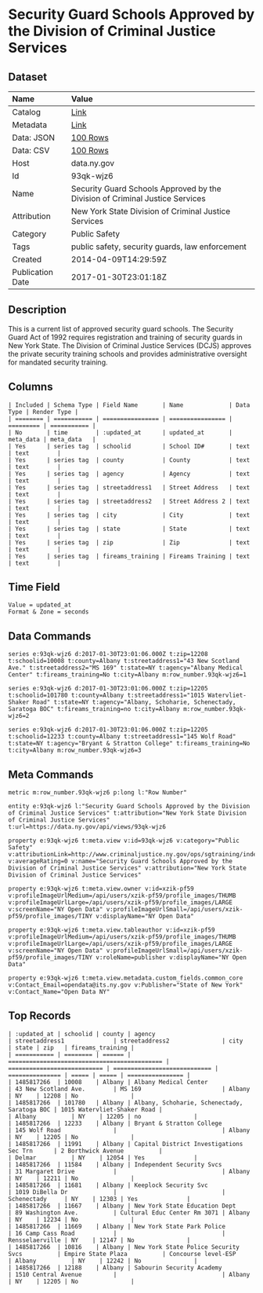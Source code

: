 # Security Guard Schools Approved by the Division of Criminal Justice Services

## Dataset

| Name | Value |
| :--- | :---- |
| Catalog | [Link](https://catalog.data.gov/dataset/security-guard-schools-approved-by-the-division-of-criminal-justice-services) |
| Metadata | [Link](https://data.ny.gov/api/views/93qk-wjz6) |
| Data: JSON | [100 Rows](https://data.ny.gov/api/views/93qk-wjz6/rows.json?max_rows=100) |
| Data: CSV | [100 Rows](https://data.ny.gov/api/views/93qk-wjz6/rows.csv?max_rows=100) |
| Host | data.ny.gov |
| Id | 93qk-wjz6 |
| Name | Security Guard Schools Approved by the Division of Criminal Justice Services |
| Attribution | New York State Division of Criminal Justice Services |
| Category | Public Safety |
| Tags | public safety, security guards, law enforcement |
| Created | 2014-04-09T14:29:59Z |
| Publication Date | 2017-01-30T23:01:18Z |

## Description

This is a current list of approved security guard schools.  The Security Guard Act of 1992 requires registration and training of security guards in New York State. The Division of Criminal Justice Services (DCJS) approves the private security training schools and provides administrative oversight for mandated security training.

## Columns

```ls
| Included | Schema Type | Field Name       | Name             | Data Type | Render Type |
| ======== | =========== | ================ | ================ | ========= | =========== |
| No       | time        | :updated_at      | updated_at       | meta_data | meta_data   |
| Yes      | series tag  | schoolid         | School ID#       | text      | text        |
| Yes      | series tag  | county           | County           | text      | text        |
| Yes      | series tag  | agency           | Agency           | text      | text        |
| Yes      | series tag  | streetaddress1   | Street Address   | text      | text        |
| Yes      | series tag  | streetaddress2   | Street Address 2 | text      | text        |
| Yes      | series tag  | city             | City             | text      | text        |
| Yes      | series tag  | state            | State            | text      | text        |
| Yes      | series tag  | zip              | Zip              | text      | text        |
| Yes      | series tag  | fireams_training | Fireams Training | text      | text        |
```

## Time Field

```ls
Value = updated_at
Format & Zone = seconds
```

## Data Commands

```ls
series e:93qk-wjz6 d:2017-01-30T23:01:06.000Z t:zip=12208 t:schoolid=10008 t:county=Albany t:streetaddress1="43 New Scotland Ave." t:streetaddress2="MS 169" t:state=NY t:agency="Albany Medical Center" t:fireams_training=No t:city=Albany m:row_number.93qk-wjz6=1

series e:93qk-wjz6 d:2017-01-30T23:01:06.000Z t:zip=12205 t:schoolid=101780 t:county=Albany t:streetaddress1="1015 Watervliet-Shaker Road" t:state=NY t:agency="Albany, Schoharie, Schenectady, Saratoga BOC" t:fireams_training=no t:city=Albany m:row_number.93qk-wjz6=2

series e:93qk-wjz6 d:2017-01-30T23:01:06.000Z t:zip=12205 t:schoolid=12233 t:county=Albany t:streetaddress1="145 Wolf Road" t:state=NY t:agency="Bryant & Stratton College" t:fireams_training=No t:city=Albany m:row_number.93qk-wjz6=3
```

## Meta Commands

```ls
metric m:row_number.93qk-wjz6 p:long l:"Row Number"

entity e:93qk-wjz6 l:"Security Guard Schools Approved by the Division of Criminal Justice Services" t:attribution="New York State Division of Criminal Justice Services" t:url=https://data.ny.gov/api/views/93qk-wjz6

property e:93qk-wjz6 t:meta.view v:id=93qk-wjz6 v:category="Public Safety" v:attributionLink=http://www.criminaljustice.ny.gov/ops/sgtraining/index.htm v:averageRating=0 v:name="Security Guard Schools Approved by the Division of Criminal Justice Services" v:attribution="New York State Division of Criminal Justice Services"

property e:93qk-wjz6 t:meta.view.owner v:id=xzik-pf59 v:profileImageUrlMedium=/api/users/xzik-pf59/profile_images/THUMB v:profileImageUrlLarge=/api/users/xzik-pf59/profile_images/LARGE v:screenName="NY Open Data" v:profileImageUrlSmall=/api/users/xzik-pf59/profile_images/TINY v:displayName="NY Open Data"

property e:93qk-wjz6 t:meta.view.tableauthor v:id=xzik-pf59 v:profileImageUrlMedium=/api/users/xzik-pf59/profile_images/THUMB v:profileImageUrlLarge=/api/users/xzik-pf59/profile_images/LARGE v:screenName="NY Open Data" v:profileImageUrlSmall=/api/users/xzik-pf59/profile_images/TINY v:roleName=publisher v:displayName="NY Open Data"

property e:93qk-wjz6 t:meta.view.metadata.custom_fields.common_core v:Contact_Email=opendata@its.ny.gov v:Publisher="State of New York" v:Contact_Name="Open Data NY"
```

## Top Records

```ls
| :updated_at | schoolid | county | agency                                       | streetaddress1              | streetaddress2               | city            | state | zip   | fireams_training | 
| =========== | ======== | ====== | ============================================ | =========================== | ============================ | =============== | ===== | ===== | ================ | 
| 1485817266  | 10008    | Albany | Albany Medical Center                        | 43 New Scotland Ave.        | MS 169                       | Albany          | NY    | 12208 | No               | 
| 1485817266  | 101780   | Albany | Albany, Schoharie, Schenectady, Saratoga BOC | 1015 Watervliet-Shaker Road |                              | Albany          | NY    | 12205 | no               | 
| 1485817266  | 12233    | Albany | Bryant & Stratton College                    | 145 Wolf Road               |                              | Albany          | NY    | 12205 | No               | 
| 1485817266  | 11991    | Albany | Capital District Investigations Sec Trn      | 2 Borthwick Avenue          |                              | Delmar          | NY    | 12054 | Yes              | 
| 1485817266  | 11584    | Albany | Independent Security Svcs                    | 31 Margaret Drive           |                              | Albany          | NY    | 12211 | No               | 
| 1485817266  | 11681    | Albany | Keeplock Security Svc                        | 1019 DiBella Dr             |                              | Schenectady     | NY    | 12303 | Yes              | 
| 1485817266  | 11667    | Albany | New York State Education Dept                | 89 Washington Ave.          | Cultural Educ Center Rm 3071 | Albany          | NY    | 12234 | No               | 
| 1485817266  | 11669    | Albany | New York State Park Police                   | 16 Camp Cass Road           |                              | Rensselaerville | NY    | 12147 | No               | 
| 1485817266  | 10816    | Albany | New York State Police Security Svcs          | Empire State Plaza          | Concourse level-ESP          | Albany          | NY    | 12242 | No               | 
| 1485817266  | 12188    | Albany | Sabourin Security Academy                    | 1510 Central Avenue         |                              | Albany          | NY    | 12205 | No               | 
```